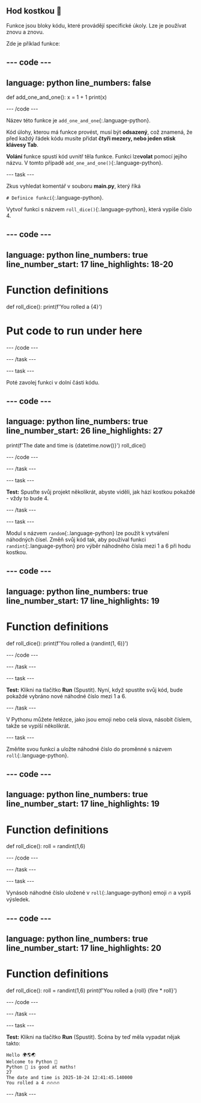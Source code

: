 ## Hod kostkou 🎲

Funkce jsou bloky kódu, které provádějí specifické úkoly. Lze je používat znovu a znovu.

Zde je příklad funkce:

--- code ---
---
language: python
line_numbers: false
---
def add_one_and_one(): x = 1 + 1 print(x)

--- /code ---

Název této funkce je `add_one_and_one`{:.language-python}.

Kód úlohy, kterou má funkce provést, musí být **odsazený**, což znamená, že před každý řádek kódu musíte přidat **čtyři mezery, nebo jeden stisk klávesy Tab**.

**Volání** funkce spustí kód uvnitř těla funkce. Funkci lze**volat** pomocí jejího názvu. V tomto případě `add_one_and_one()`{:.language-python}.


--- task ---

Zkus vyhledat komentář v souboru **main.py**, který říká

`# Definice funkcí`{:.language-python}.

Vytvoř funkci s názvem `roll_dice()`{:.language-python}, která vypíše číslo 4.

--- code ---
---
language: python line_numbers: true line_number_start: 17
line_highlights: 18-20
---
# Function definitions
def roll_dice(): print(f'You rolled a {4}')

# Put code to run under here

--- /code ---

--- /task ---

--- task ---

Poté zavolej funkci v dolní části kódu.

--- code ---
---
language: python line_numbers: true line_number_start: 26
line_highlights: 27
---
print(f'The date and time is {datetime.now()}') roll_dice()

--- /code ---

--- /task ---

--- task ---

**Test:** Spusťte svůj projekt několikrát, abyste viděli, jak hází kostkou pokaždé - vždy to bude 4.

--- /task ---

--- task ---

Modul s názvem `random`{:.language-python} lze použít k vytváření náhodných čísel. Změň svůj kód tak, aby používal funkci `randint`{:.language-python} pro výběr náhodného čísla mezi 1 a 6 při hodu kostkou.

--- code ---
---
language: python line_numbers: true line_number_start: 17
line_highlights: 19
---
# Function definitions
def roll_dice(): print(f'You rolled a {randint(1, 6)}')

--- /code ---

--- /task ---

--- task ---

**Test:** Klikni na tlačítko **Run** (Spustit). Nyní, když spustíte svůj kód, bude pokaždé vybráno nové náhodné číslo mezi 1 a 6.

--- /task ---

V Pythonu můžete řetězce, jako jsou emoji nebo celá slova, násobit číslem, takže se vypíší několikrát.

--- task ---

Změňte svou funkci a uložte náhodné číslo do proměnné s názvem `roll`{:.language-python}.

--- code ---
---
language: python line_numbers: true line_number_start: 17
line_highlights: 19
---
# Function definitions
def roll_dice(): roll = randint(1,6)

--- /code ---

--- /task ---

--- task ---

Vynásob náhodné číslo uložené v `roll`{:.language-python} emoji 🔥 a vypíš výsledek.

--- code ---
---
language: python line_numbers: true line_number_start: 17
line_highlights: 20
---
# Function definitions
def roll_dice(): roll = randint(1,6) print(f'You rolled a {roll} {fire * roll}')

--- /code ---

--- /task ---

--- task ---

**Test:** Klikni na tlačítko **Run** (Spustit). Scéna by teď měla vypadat nějak takto:

```
Hello 🌍🌎🌏
Welcome to Python 🐍
Python 🐍 is good at maths!
27
The date and time is 2025-10-24 12:41:45.140000
You rolled a 4 🔥🔥🔥🔥
```

--- /task ---